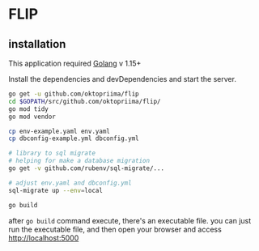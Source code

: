# **FLIP**

## installation
This application required [Golang](https://golang.org/) v 1.15+

Install the dependencies and devDependencies and start the server.

```sh
go get -u github.com/oktopriima/flip
cd $GOPATH/src/github.com/oktopriima/flip/
go mod tidy
go mod vendor

cp env-example.yaml env.yaml
cp dbconfig-example.yml dbconfig.yml

# library to sql migrate
# helping for make a database migration
go get -v github.com/rubenv/sql-migrate/...

# adjust env.yaml and dbconfig.yml
sql-migrate up --env=local

go build
```
after  `go build` command execute, there's an executable file.
you can just run the executable file, and then open your browser and access [http://localhost:5000](http://localhost:5000)

